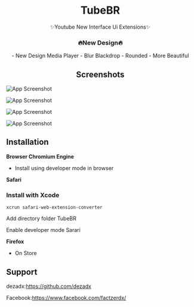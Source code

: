 
<h1 align="center">TubeBR</h1>
<p align="center">
    ✨Youtube New Interface Ui Extensions✨
</p>

<h3 align="center">
🔥New Design🔥
</h3>
<p align="center">
- New Design Media Player    
- Blur Blackdrop  
- Rounded 
- More Beautiful
</p>

<h2 align="center">
Screenshots
</h2>

![App Screenshot](https://addons.mozilla.org/user-media/previews/full/287/287525.png?modified=1694497476)

![App Screenshot](https://addons.mozilla.org/user-media/previews/full/287/287526.png?modified=1694497476)

![App Screenshot](https://addons.mozilla.org/user-media/previews/full/287/287527.png?modified=1694497475)

![App Screenshot](https://addons.mozilla.org/user-media/previews/full/287/287528.png?modified=1694497477)

## Installation
**Browser Chromium Engine**

- Install using developer mode in browser

**Safari**

  ### Install with Xcode

```
xcrun safari-web-extension-converter 
```
Add directory folder TubeBR

Enable developer mode Sarari

**Firefox**
- On Store
    
## Support

dezadx:https://github.com/dezadx

Facebook:https://www.facebook.com/factzerdx/
</p>

